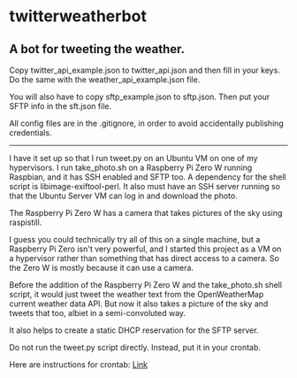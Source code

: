 # twitterweatherbot
A bot for tweeting the weather. 
---
Copy twitter_api_example.json to twitter_api.json and then fill in your keys. Do the same with the weather_api_example.json file.

You will also have to copy sftp_example.json to sftp.json. Then put your SFTP info in the sft.json file.

All config files are in the .gitignore, in order to avoid accidentally publishing credentials.

---

I have it set up so that I run tweet.py on an Ubuntu VM on one of my hypervisors. I run take_photo.sh on a Raspberry Pi Zero W running Raspbian, and it has SSH enabled and SFTP too. A dependency for the shell script is libimage-exiftool-perl. It also must have an SSH server running so that the Ubuntu Server VM can log in and download the photo. 

The Raspberry Pi Zero W has a camera that takes pictures of the sky using raspistill. 

I guess you could technically try all of this on a single machine, but a Raspberry Pi Zero isn't very powerful, and I started this project as a VM on a hypervisor rather than something that has direct access to a camera. So the Zero W is mostly because it can use a camera. 

Before the addition of the Raspberry Pi Zero W and the take_photo.sh shell script, it would just tweet the weather text from the OpenWeatherMap current weather data API. But now it also takes a picture of the sky and tweets that too, albiet in a semi-convoluted way.

It also helps to create a static DHCP reservation for the SFTP server. 

Do not run the tweet.py script directly. Instead, put it in your crontab. 

Here are instructions for crontab: [Link](https://github.com/0x416c616e/twitterweatherbot/blob/master/crontab.md)

